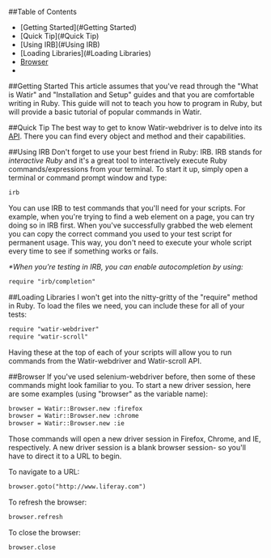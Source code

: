 ##Table of Contents
* [Getting Started](#Getting Started)
* [Quick Tip](#Quick Tip)
* [Using IRB](#Using IRB)
* [Loading Libraries](#Loading Libraries)
* [Browser](#Browser)
* [](#)

##Getting Started
This article assumes that you've read through the "What is Watir" and "Installation and Setup" guides and that you are comfortable writing in Ruby. This guide will not to teach you how to program in Ruby, but will provide a basic tutorial of popular commands in Watir.

##Quick Tip
The best way to get to know Watir-webdriver is to delve into its [API](http://www.rubydoc.info/gems/watir-webdriver). There you can find every object and method and their capabilities. 

##Using IRB
Don't forget to use your best friend in Ruby: IRB. IRB stands for _interactive Ruby_ and it's a great tool to interactively execute Ruby commands/expressions from your terminal. To start it up, simply open a terminal or command prompt window and type:
``` html
irb
```
You can use IRB to test commands that you'll need for your scripts. For example, when you're trying to find a web element on a page, you can try doing so in IRB first. When you've successfully grabbed the web element you can copy the correct command you used to your test script for permanent usage. This way, you don't need to execute your whole script every time to see if something works or fails.

_*When you're testing in IRB, you can enable autocompletion by using:_
``` html
require "irb/completion"
```

##Loading Libraries
I won't get into the nitty-gritty of the "require" method in Ruby. To load the files we need, you can include these for all of your tests:
``` html
require "watir-webdriver"
require "watir-scroll"
```
Having these at the top of each of your scripts will allow you to run commands from the Watir-webdriver and Watir-scroll API. 

##Browser
If you've used selenium-webdriver before, then some of these commands might look familiar to you. To start a new driver session, here are some examples (using "browser" as the variable name):
``` html
browser = Watir::Browser.new :firefox
browser = Watir::Browser.new :chrome
browser = Watir::Browser.new :ie
```
Those commands will open a new driver session in Firefox, Chrome, and IE, respectively. A new driver session is a blank browser session- so you'll have to direct it to a URL to begin. 

To navigate to a URL:
``` html
browser.goto("http://www.liferay.com")
```
To refresh the browser:
``` html
browser.refresh
```
To close the browser:
``` html
browser.close
```

